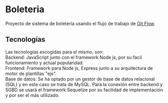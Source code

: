 # Boleteria
Proyecto de sistema de boletería usando el flujo de trabajo de [Git Flow][lenguajes].

[lenguajes]: https://drive.google.com/file/d/11Jhjz58o6og81mtrva-E2YmJuwCn5OhJ/view?usp=sharing
## Tecnologías ##
Las tecnologías escogidas para el mismo, son:<br />
Backend: JavaScript junto con el framework Node js, por su facil funcionamiento y actual popularidad.  
Frontend: Framework para Node js, Express junto a su arquitectura de motor de plantillas "ejs".<br />
Base de datos: Se ha optado por un gestor de base de datos relacional (SQL) y en este caso se trata de MySQL. Para la conexión entre backend y SGBD se usará el framework Sequelize por su facilidad de implementación y por ser el más utilizado.
